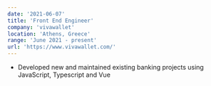 ```yaml
---
date: '2021-06-07'
title: 'Front End Engineer'
company: 'vivawallet'
location: 'Athens, Greece'
range: 'June 2021 - present'
url: 'https://www.vivawallet.com/'
---
```


- Developed new and maintained existing banking projects using JavaScript, Typescript and Vue
